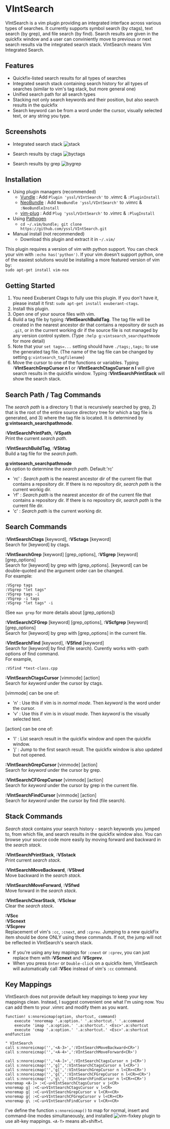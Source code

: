 # VIntSearch

VIntSearch is a vim plugin providing an integrated interface across various types of searches. It currently supports symbol search (by ctags), text search (by grep), and file search (by find).
Search results are given in the quickfix window and a user can conviniently move to previous or next search results via the integrated search stack.
VIntSearch means Vim Integrated Search.

## Features

- Quickfix-listed search results for all types of searches
- Integrated search stack containing search history for all types of searches (similar to vim's tag stack, but more general one)
- Unified search path for all search types
- Stacking not only search keywords and their position, but also search results in the quickfix
- Search keyword can be from a word under the cursor, visually selected text, or any string you type.

## Screenshots

- Integrated search stack
![stack](https://cloud.githubusercontent.com/assets/5915359/4852497/9085b67a-607c-11e4-8300-1928ecb5d850.png)

- Search results by ctags
![byctags](https://cloud.githubusercontent.com/assets/5915359/4852495/903a342a-607c-11e4-8b01-a4dde78d9492.png)

- Search results by grep
![bygrep](https://cloud.githubusercontent.com/assets/5915359/4852496/907e4ea8-607c-11e4-9c50-e25a8770aad8.png)

## Installation

- Using plugin managers (recommended)
    - [Vundle](https://github.com/gmarik/Vundle.vim) : Add `Plugin 'yssl/VIntSearch'` to .vimrc & `:PluginInstall`
    - [NeoBundle](https://github.com/Shougo/neobundle.vim) : Add `NeoBundle 'yssl/VIntSearch'` to .vimrc & `:NeoBundleInstall`
    - [vim-plug](https://github.com/junegunn/vim-plug) : Add `Plug 'yssl/VIntSearch'` to .vimrc & `:PlugInstall`
- Using [Pathogen](https://github.com/tpope/vim-pathogen)
    - `cd ~/.vim/bundle; git clone https://github.com/yssl/VIntSearch.git`
- Manual install (not recommended)
    - Download this plugin and extract it in `~/.vim/`

This plugin requires a version of vim with python support. You can check your vim with `:echo has('python')`.
If your vim doesn't support python, one of the easiest solutions would be installing a more featured version of vim by:  
`sudo apt-get install vim-nox`

## Getting Started

1. You need Exuberant Ctags to fully use this plugin. If you don't have it, please install it first: ```sudo apt-get install exuberant-ctags```.
2. Install this plugin.
3. Open one of your source files with vim.
4. Build a tag file by typing **:VIntSearchBuildTag**. The tag file will be created in the nearest ancestor dir that contains a repository dir such as ```.git```, or in the current working dir if the source file is not managed by any version control system. (Type ```:help g:vintsearch_searchpathmode``` for more detail) 
5. Note that your ```set tags=...``` setting should have ```./tags;,tags;``` to use the generated tag file. (The name of the tag file can be changed by setting ```g:vintsearch_tagfilename```)
6. Move the cursor to one of the functions or variables. Typing **:VIntSearchGrepCursor n l** or **:VIntSearchCtagsCursor n l** will give search results in the quickfix window. Typing **:VIntSearchPrintStack** will show the search stack.

## Search Path / Tag Commands

The *search path* is a directory 1) that is recursively searched by grep, 2) that is the root of the entire source directory tree for which a tag file is generated, and 3) where the tag file is located.
It is determined by **g:vintsearch_searchpathmode**.

**:VIntSearchPrintPath**, **:VSpath**    
Print the current *search path*.

**:VIntSearchBuildTag**, **:VSbtag**    
Build a tag file for the *search path*.

**g:vintsearch_searchpathmode**    
An option to determine the *search path*. Default:'rc'
- 'rc' : *Search path* is the nearest ancestor dir of the current file that contains 
       a repository dir. 
       If there is no repository dir, *search path* is the current workig dir.
- 'rf' : *Search path* is the nearest ancestor dir of the current file that contains 
       a repository dir. 
       If there is no repository dir, *search path* is the current file dir.
- 'c' : *Search path* is the current working dir.

## Search Commands

**:VIntSearchCtags** [keyword], **:VSctags** [keyword]  
Search for [keyword] by ctags.

**:VIntSearchGrep** [keyword] [grep_options], **:VSgrep** [keyword] [grep_options]  
Search for [keyword] by grep with [grep_options]. [keyword] can be double-quoted and the argument order can be changed.  
For example:
```
:VSgrep tags
:VSgrep "let tags"
:VSgrep tags -i
:VSgrep -i tags
:VSgrep "let tags" -i
```
(See ```man grep``` for more details about [grep_options])

**:VIntSearchCFGrep** [keyword] [grep_options], **:VScfgrep** [keyword] [grep_options]  
Search for [keyword] by grep with [grep_options] in the current file.

**:VIntSearchFind** [keyword], **:VSfind** [keyword]  
Search for [keyword] by find (file search). Curently works with -path options of find command.  
For example,
```
:VSfind *test-class.cpp
```

**:VIntSearchCtagsCursor** [vimmode] [action]  
Search for *keyword* under the cursor by ctags.

[vimmode] can be one of:  
- 'n' : Use this if vim is in *normal mode*. Then *keyword* is the word under the cursor.  
- 'v' : Use this if vim is in *visual mode*. Then *keyword* is the visually selected text.

[action] can be one of:  
- 'l' : List search result in the quickfix window and open the quickfix window.
- 'j' : Jump to the first search result. The quickfix window is also updated but not opened.

**:VIntSearchGrepCursor** [vimmode] [action]  
Search for *keyword* under the cursor by grep.

**:VIntSearchCFGrepCursor** [vimmode] [action]  
Search for *keyword* under the cursor by grep in the current file.

**:VIntSearchFindCursor** [vimmode] [action]  
Search for *keyword* under the cursor by find (file search).

## Stack Commands

*Search stack* contains your search history - search keywords you jumped to, from which file, and search results in the quickfix window also. You can browse your source code more easily by moving forward and backward in the *search stack*.

**:VIntSearchPrintStack**, **:VSstack**  
Print current *search stack*.

**:VIntSearchMoveBackward**, **:VSbwd**  
Move backward in the *search stack*.

**:VIntSearchMoveForward**, **:VSfwd**  
Move forward in the *search stack*.

**:VIntSearchClearStack**, **:VSclear**  
Clear the *search stack*.

**:VScc**  
**:VScnext**  
**:VScprev**  
Replacement of vim's ```:cc```, ```:cnext```, and ```:cprev```.
Jumping to a new quickFix item should be done ONLY using these commands. 
If not, the jump will not be reflected in VIntSearch's search stack. 
- If you're using any key mapings for ```:cnext``` or ```:cprev```, you can just replace them with **:VScnext** and **:VScprev**. 
- When you press ```Enter``` or ```Double-click``` on a quickfix item, VIntSearch will automatically call **:VScc** instead of vim's ```:cc``` command.

## Key Mappings

VIntSearch does not provide default key mappings to keep your key mappings clean. Instead, I suggest convenient one what I'm using now. You can add them to your .vimrc and modify them as you want.

```
function! s:nnoreicmap(option, shortcut, command)
    execute 'nnoremap '.a:option.' '.a:shortcut.' '.a:command
    execute 'imap '.a:option.' '.a:shortcut.' <Esc>'.a:shortcut
    execute 'cmap '.a:option.' '.a:shortcut.' <Esc>'.a:shortcut
endfunction

" VIntSearch
call s:nnoreicmap('','<A-3>',':VIntSearchMoveBackward<CR>')
call s:nnoreicmap('','<A-4>',':VIntSearchMoveForward<CR>')

call s:nnoreicmap('','<A-]>',':VIntSearchCtagsCursor n j<CR>')
call s:nnoreicmap('','g]',':VIntSearchCtagsCursor n l<CR>')
call s:nnoreicmap('','g[',':VIntSearchGrepCursor n l<CR><CR>')
call s:nnoreicmap('','g{',':VIntSearchCFGrepCursor n l<CR><CR>')
call s:nnoreicmap('','g\',':VIntSearchFindCursor n l<CR><CR>')
vnoremap <A-]> :<C-u>VIntSearchCtagsCursor v j<CR>
vnoremap g] :<C-u>VIntSearchCtagsCursor v l<CR>
vnoremap g[ :<C-u>VIntSearchGrepCursor v l<CR><CR>
vnoremap g{ :<C-u>VIntSearchCFGrepCursor v l<CR><CR>
vnoremap g\ :<C-u>VIntSearchFindCursor v l<CR><CR>
```

I've define the function `s:nnoreicmap()` to map for normal, insert and command-line modes simultaneously, and installed ![vim-fixkey](https://github.com/drmikehenry/vim-fixkey) plugin to use alt-key mappings. `<A-T>` means alt+shift+t.
